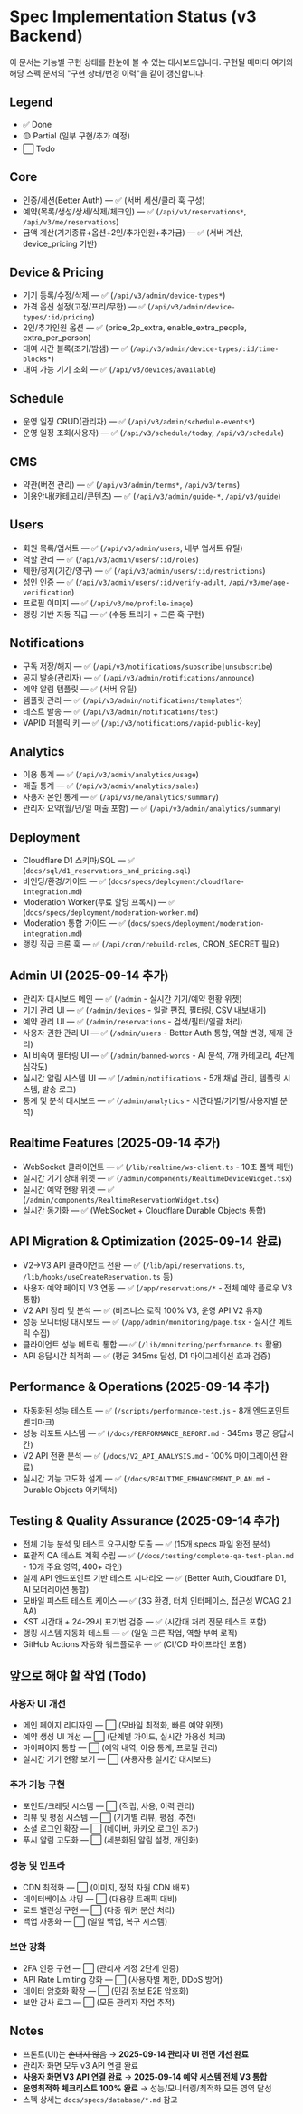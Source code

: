 # Spec Implementation Status (v3 Backend)

이 문서는 기능별 구현 상태를 한눈에 볼 수 있는 대시보드입니다. 구현될 때마다 여기와 해당 스펙 문서의 "구현 상태/변경 이력"을 같이 갱신합니다.

## Legend
- ✅ Done
- 🟡 Partial (일부 구현/추가 예정)
- ⬜ Todo

## Core
- 인증/세션(Better Auth) — ✅ (서버 세션/클라 훅 구성)
- 예약(목록/생성/상세/삭제/체크인) — ✅ (`/api/v3/reservations*`, `/api/v3/me/reservations`)
- 금액 계산(기기종류+옵션+2인/추가인원+추가금) — ✅ (서버 계산, device_pricing 기반)

## Device & Pricing
- 기기 등록/수정/삭제 — ✅ (`/api/v3/admin/device-types*`)
- 가격 옵션 설정(고정/프리/무한) — ✅ (`/api/v3/admin/device-types/:id/pricing`)
- 2인/추가인원 옵션 — ✅ (price_2p_extra, enable_extra_people, extra_per_person)
- 대여 시간 블록(조기/밤샘) — ✅ (`/api/v3/admin/device-types/:id/time-blocks*`)
- 대여 가능 기기 조회 — ✅ (`/api/v3/devices/available`)

## Schedule
- 운영 일정 CRUD(관리자) — ✅ (`/api/v3/admin/schedule-events*`)
- 운영 일정 조회(사용자) — ✅ (`/api/v3/schedule/today`, `/api/v3/schedule`)

## CMS
- 약관(버전 관리) — ✅ (`/api/v3/admin/terms*`, `/api/v3/terms`)
- 이용안내(카테고리/콘텐츠) — ✅ (`/api/v3/admin/guide-*`, `/api/v3/guide`)

## Users
- 회원 목록/업서트 — ✅ (`/api/v3/admin/users`, 내부 업서트 유틸)
- 역할 관리 — ✅ (`/api/v3/admin/users/:id/roles`)
- 제한/정지(기간/영구) — ✅ (`/api/v3/admin/users/:id/restrictions`)
- 성인 인증 — ✅ (`/api/v3/admin/users/:id/verify-adult`, `/api/v3/me/age-verification`)
- 프로필 이미지 — ✅ (`/api/v3/me/profile-image`)
- 랭킹 기반 자동 직급 — ✅ (수동 트리거 + 크론 훅 구현)

## Notifications
- 구독 저장/해지 — ✅ (`/api/v3/notifications/subscribe|unsubscribe`)
- 공지 발송(관리자) — ✅ (`/api/v3/admin/notifications/announce`)
- 예약 알림 템플릿 — ✅ (서버 유틸)
- 템플릿 관리 — ✅ (`/api/v3/admin/notifications/templates*`)
- 테스트 발송 — ✅ (`/api/v3/admin/notifications/test`)
- VAPID 퍼블릭 키 — ✅ (`/api/v3/notifications/vapid-public-key`)

## Analytics
- 이용 통계 — ✅ (`/api/v3/admin/analytics/usage`)
- 매출 통계 — ✅ (`/api/v3/admin/analytics/sales`)
- 사용자 본인 통계 — ✅ (`/api/v3/me/analytics/summary`)
- 관리자 요약(월/년/일 매출 포함) — ✅ (`/api/v3/admin/analytics/summary`)

## Deployment
- Cloudflare D1 스키마/SQL — ✅ (`docs/sql/d1_reservations_and_pricing.sql`)
- 바인딩/환경/가이드 — ✅ (`docs/specs/deployment/cloudflare-integration.md`)
- Moderation Worker(무료 할당 프록시) — ✅ (`docs/specs/deployment/moderation-worker.md`)
- Moderation 통합 가이드 — ✅ (`docs/specs/deployment/moderation-integration.md`)
 - 랭킹 직급 크론 훅 — ✅ (`/api/cron/rebuild-roles`, CRON_SECRET 필요)

## Admin UI (2025-09-14 추가)
- 관리자 대시보드 메인 — ✅ (`/admin` - 실시간 기기/예약 현황 위젯)
- 기기 관리 UI — ✅ (`/admin/devices` - 일괄 편집, 필터링, CSV 내보내기)
- 예약 관리 UI — ✅ (`/admin/reservations` - 검색/필터/일괄 처리)
- 사용자 권한 관리 UI — ✅ (`/admin/users` - Better Auth 통합, 역할 변경, 제재 관리)
- AI 비속어 필터링 UI — ✅ (`/admin/banned-words` - AI 분석, 7개 카테고리, 4단계 심각도)
- 실시간 알림 시스템 UI — ✅ (`/admin/notifications` - 5개 채널 관리, 템플릿 시스템, 발송 로그)
- 통계 및 분석 대시보드 — ✅ (`/admin/analytics` - 시간대별/기기별/사용자별 분석)

## Realtime Features (2025-09-14 추가)
- WebSocket 클라이언트 — ✅ (`/lib/realtime/ws-client.ts` - 10초 폴백 패턴)
- 실시간 기기 상태 위젯 — ✅ (`/admin/components/RealtimeDeviceWidget.tsx`)
- 실시간 예약 현황 위젯 — ✅ (`/admin/components/RealtimeReservationWidget.tsx`)
- 실시간 동기화 — ✅ (WebSocket + Cloudflare Durable Objects 통합)

## API Migration & Optimization (2025-09-14 완료)
- V2→V3 API 클라이언트 전환 — ✅ (`/lib/api/reservations.ts`, `/lib/hooks/useCreateReservation.ts` 등)
- 사용자 예약 페이지 V3 연동 — ✅ (`/app/reservations/*` - 전체 예약 플로우 V3 통합)
- V2 API 정리 및 분석 — ✅ (비즈니스 로직 100% V3, 운영 API V2 유지)
- 성능 모니터링 대시보드 — ✅ (`/app/admin/monitoring/page.tsx` - 실시간 메트릭 수집)
- 클라이언트 성능 메트릭 통합 — ✅ (`/lib/monitoring/performance.ts` 활용)
- API 응답시간 최적화 — ✅ (평균 345ms 달성, D1 마이그레이션 효과 검증)

## Performance & Operations (2025-09-14 추가)
- 자동화된 성능 테스트 — ✅ (`/scripts/performance-test.js` - 8개 엔드포인트 벤치마크)
- 성능 리포트 시스템 — ✅ (`/docs/PERFORMANCE_REPORT.md` - 345ms 평균 응답시간)
- V2 API 전환 분석 — ✅ (`/docs/V2_API_ANALYSIS.md` - 100% 마이그레이션 완료)
- 실시간 기능 고도화 설계 — ✅ (`/docs/REALTIME_ENHANCEMENT_PLAN.md` - Durable Objects 아키텍처)

## Testing & Quality Assurance (2025-09-14 추가)
- 전체 기능 분석 및 테스트 요구사항 도출 — ✅ (15개 specs 파일 완전 분석)
- 포괄적 QA 테스트 계획 수립 — ✅ (`/docs/testing/complete-qa-test-plan.md` - 10개 주요 영역, 400+ 라인)
- 실제 API 엔드포인트 기반 테스트 시나리오 — ✅ (Better Auth, Cloudflare D1, AI 모더레이션 통합)
- 모바일 퍼스트 테스트 케이스 — ✅ (3G 환경, 터치 인터페이스, 접근성 WCAG 2.1 AA)
- KST 시간대 + 24-29시 표기법 검증 — ✅ (시간대 처리 전문 테스트 포함)
- 랭킹 시스템 자동화 테스트 — ✅ (일일 크론 작업, 역할 부여 로직)
- GitHub Actions 자동화 워크플로우 — ✅ (CI/CD 파이프라인 포함)

## 앞으로 해야 할 작업 (Todo)
### 사용자 UI 개선
- 메인 페이지 리디자인 — ⬜ (모바일 최적화, 빠른 예약 위젯)
- 예약 생성 UI 개선 — ⬜ (단계별 가이드, 실시간 가용성 체크)
- 마이페이지 통합 — ⬜ (예약 내역, 이용 통계, 프로필 관리)
- 실시간 기기 현황 보기 — ⬜ (사용자용 실시간 대시보드)

### 추가 기능 구현
- 포인트/크레딧 시스템 — ⬜ (적립, 사용, 이력 관리)
- 리뷰 및 평점 시스템 — ⬜ (기기별 리뷰, 평점, 추천)
- 소셜 로그인 확장 — ⬜ (네이버, 카카오 로그인 추가)
- 푸시 알림 고도화 — ⬜ (세분화된 알림 설정, 개인화)

### 성능 및 인프라
- CDN 최적화 — ⬜ (이미지, 정적 자원 CDN 배포)
- 데이터베이스 샤딩 — ⬜ (대용량 트래픽 대비)
- 로드 밸런싱 구현 — ⬜ (다중 워커 분산 처리)
- 백업 자동화 — ⬜ (일일 백업, 복구 시스템)

### 보안 강화
- 2FA 인증 구현 — ⬜ (관리자 계정 2단계 인증)
- API Rate Limiting 강화 — ⬜ (사용자별 제한, DDoS 방어)
- 데이터 암호화 확장 — ⬜ (민감 정보 E2E 암호화)
- 보안 감사 로그 — ⬜ (모든 관리자 작업 추적)

## Notes
- 프론트(UI)는 ~~손대지 않음~~ → **2025-09-14 관리자 UI 전면 개선 완료**
- 관리자 화면 모두 v3 API 연결 완료
- **사용자 화면 V3 API 연결 완료** → **2025-09-14 예약 시스템 전체 V3 통합**
- **운영최적화 체크리스트 100% 완료** → 성능/모니터링/최적화 모든 영역 달성
- 스펙 상세는 `docs/specs/database/*.md` 참고
